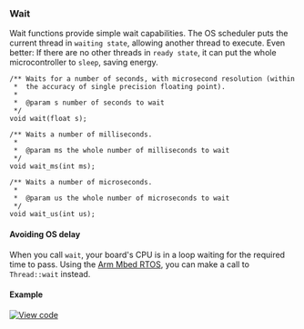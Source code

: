 ### Wait

Wait functions provide simple wait capabilities. The OS scheduler puts the current thread in `waiting state`, allowing another thread to execute. Even better: If there are no other threads in `ready state`, it can put the whole microcontroller to `sleep`, saving energy.

```
/** Waits for a number of seconds, with microsecond resolution (within
 *  the accuracy of single precision floating point).
 *
 *  @param s number of seconds to wait
 */
void wait(float s);

/** Waits a number of milliseconds.
 *
 *  @param ms the whole number of milliseconds to wait
 */
void wait_ms(int ms);

/** Waits a number of microseconds.
 *
 *  @param us the whole number of microseconds to wait
 */
void wait_us(int us);
```

#### Avoiding OS delay

When you call `wait`, your board's CPU is in a loop waiting for the required time to pass. Using the <a href="/docs/v5.6/reference/rtos-api.html" target="_blank">Arm Mbed RTOS</a>, you can make a call to `Thread::wait` instead.

#### Example

[![View code](https://www.mbed.com/embed/?url=https://os.mbed.com/teams/mbed_example/code/wait_ex_1/)](https://os.mbed.com/teams/mbed_example/code/wait_ex_1/file/7d249aa3d880/main.cpp)
